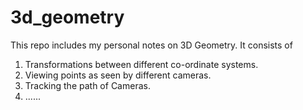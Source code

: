 # 3d_geometry

This repo includes my personal notes on 3D Geometry.
It consists of 
1. Transformations between different co-ordinate systems.  
2. Viewing points as seen by different cameras.  
3. Tracking the path of Cameras.  
4. ......  
